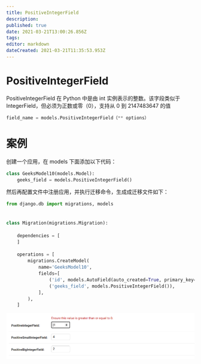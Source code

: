 ```yaml
---
title: PositiveIntegerField
description: 
published: true
date: 2021-03-21T13:00:26.856Z
tags: 
editor: markdown
dateCreated: 2021-03-21T11:35:53.953Z
---
```


# PositiveIntegerField

PositiveIntegerField 在 Python 中是由 int 实例表示的整数。该字段类似于 IntegerField，但必须为正数或零（0），支持从 0 到 2147483647 的值

```python
field_name = models.PositiveIntegerField（** options）
```

# 案例

创建一个应用，在 models 下面添加以下代码：

```python
class GeeksModel10(models.Model):
    geeks_field = models.PositiveIntegerField()
```

然后再配置文件中注册应用，并执行迁移命令，生成成迁移文件如下：

```python
from django.db import migrations, models


class Migration(migrations.Migration):

    dependencies = [
    ]

    operations = [
        migrations.CreateModel(
            name='GeeksModel10',
            fields=[
                ('id', models.AutoField(auto_created=True, primary_key=True, serialize=False, verbose_name='ID')),
                ('geeks_field', models.PositiveIntegerField()),
            ],
        ),
    ]
```

![positiveintegerfield.png](/assets/web框架/django/模型字段/positiveintegerfield.png)

